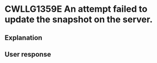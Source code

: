 # CWLLG1359E An attempt failed to update the snapshot on the server.

## Explanation

## User response
